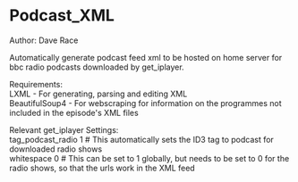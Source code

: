 # Podcast_XML

Author: Dave Race

Automatically generate podcast feed xml to be hosted on home server for bbc radio podcasts downloaded by get_iplayer.

Requirements:  
LXML - For generating, parsing and editing XML  
BeautifulSoup4 - For webscraping for information on the programmes not included in the episode's XML files

Relevant get_iplayer Settings:  
tag_podcast_radio 1 # This automatically sets the ID3 tag to podcast for downloaded radio shows  
whitespace 0 # This can be set to 1 globally, but needs to be set to 0 for the radio shows, so that the urls work in the XML feed
